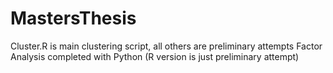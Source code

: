 # MastersThesis

Cluster.R is main clustering script, all others are preliminary attempts
Factor Analysis completed with Python (R version is just preliminary attempt)